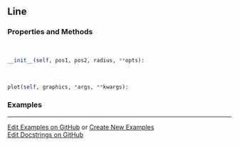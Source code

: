 ## <a id="McUtils.Plots.Primitives.Line">Line</a>


### Properties and Methods
<a id="McUtils.Plots.Primitives.Line.__init__">&nbsp;</a>
```python
__init__(self, pos1, pos2, radius, **opts): 
```

<a id="McUtils.Plots.Primitives.Line.plot">&nbsp;</a>
```python
plot(self, graphics, *args, **kwargs): 
```

### Examples


___

[Edit Examples on GitHub](https://github.com/McCoyGroup/References/edit/gh-pages/Documentation/examples/McUtils/Plots/Primitives/Line.md) or 
[Create New Examples](https://github.com/McCoyGroup/References/new/gh-pages/?filename=Documentation/examples/McUtils/Plots/Primitives/Line.md) <br/>
[Edit Docstrings on GitHub](https://github.com/McCoyGroup/McUtils/edit/master/Plots/Primitives.py?message=Update%20Docs)